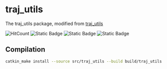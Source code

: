 # traj_utils

The traj_utils package, modified from [traj_utils](https://github.com/ZJU-FAST-Lab/ego-planner/tree/master/src/planner/traj_utils)

![HitCount](https://img.shields.io/endpoint?url=https%3A%2F%2Fhits.dwyl.com%2FHuaYuXiao%2Ftraj_utils.json%3Fcolor%3Dpink)
![Static Badge](https://img.shields.io/badge/ROS-noetic-22314E?logo=ros)
![Static Badge](https://img.shields.io/badge/C%2B%2B-14-00599C?logo=cplusplus)
![Static Badge](https://img.shields.io/badge/Ubuntu-20.04.6-E95420?logo=ubuntu)


## Compilation

```bash
catkin_make install --source src/traj_utils --build build/traj_utils
```
